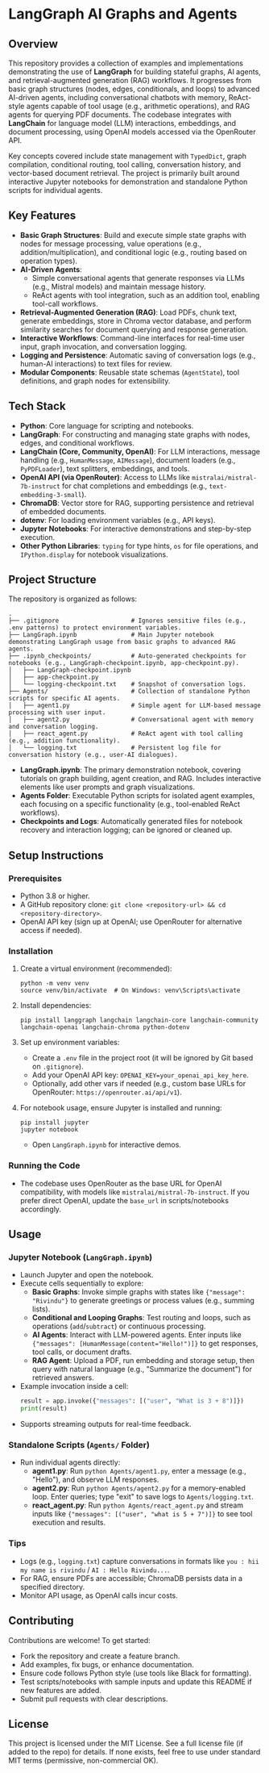 # LangGraph AI Graphs and Agents

## Overview

This repository provides a collection of examples and implementations demonstrating the use of **LangGraph** for building stateful graphs, AI agents, and retrieval-augmented generation (RAG) workflows. It progresses from basic graph structures (nodes, edges, conditionals, and loops) to advanced AI-driven agents, including conversational chatbots with memory, ReAct-style agents capable of tool usage (e.g., arithmetic operations), and RAG agents for querying PDF documents. The codebase integrates with **LangChain** for language model (LLM) interactions, embeddings, and document processing, using OpenAI models accessed via the OpenRouter API.

Key concepts covered include state management with `TypedDict`, graph compilation, conditional routing, tool calling, conversation history, and vector-based document retrieval. The project is primarily built around interactive Jupyter notebooks for demonstration and standalone Python scripts for individual agents.

## Key Features

- **Basic Graph Structures**: Build and execute simple state graphs with nodes for message processing, value operations (e.g., addition/multiplication), and conditional logic (e.g., routing based on operation types).
- **AI-Driven Agents**:
  - Simple conversational agents that generate responses via LLMs (e.g., Mistral models) and maintain message history.
  - ReAct agents with tool integration, such as an addition tool, enabling tool-call workflows.
- **Retrieval-Augmented Generation (RAG)**: Load PDFs, chunk text, generate embeddings, store in Chroma vector database, and perform similarity searches for document querying and response generation.
- **Interactive Workflows**: Command-line interfaces for real-time user input, graph invocation, and conversation logging.
- **Logging and Persistence**: Automatic saving of conversation logs (e.g., human-AI interactions) to text files for review.
- **Modular Components**: Reusable state schemas (`AgentState`), tool definitions, and graph nodes for extensibility.

## Tech Stack

- **Python**: Core language for scripting and notebooks.
- **LangGraph**: For constructing and managing state graphs with nodes, edges, and conditional workflows.
- **LangChain (Core, Community, OpenAI)**: For LLM interactions, message handling (e.g., `HumanMessage`, `AIMessage`), document loaders (e.g., `PyPDFLoader`), text splitters, embeddings, and tools.
- **OpenAI API (via OpenRouter)**: Access to LLMs like `mistralai/mistral-7b-instruct` for chat completions and embeddings (e.g., `text-embedding-3-small`).
- **ChromaDB**: Vector store for RAG, supporting persistence and retrieval of embedded documents.
- **dotenv**: For loading environment variables (e.g., API keys).
- **Jupyter Notebooks**: For interactive demonstrations and step-by-step execution.
- **Other Python Libraries**: `typing` for type hints, `os` for file operations, and `IPython.display` for notebook visualizations.

## Project Structure

The repository is organized as follows:

```
.
├── .gitignore                    # Ignores sensitive files (e.g., .env patterns) to protect environment variables.
├── LangGraph.ipynb               # Main Jupyter notebook demonstrating LangGraph usage from basic graphs to advanced RAG agents.
├── .ipynb_checkpoints/           # Auto-generated checkpoints for notebooks (e.g., LangGraph-checkpoint.ipynb, app-checkpoint.py).
│   ├── LangGraph-checkpoint.ipynb
│   ├── app-checkpoint.py
│   └── logging-checkpoint.txt    # Snapshot of conversation logs.
├── Agents/                       # Collection of standalone Python scripts for specific AI agents.
│   ├── agent1.py                 # Simple agent for LLM-based message processing with user input.
│   ├── agent2.py                 # Conversational agent with memory and conversation logging.
│   ├── react_agent.py            # ReAct agent with tool calling (e.g., addition functionality).
│   └── logging.txt               # Persistent log file for conversation history (e.g., user-AI dialogues).
```

- **LangGraph.ipynb**: The primary demonstration notebook, covering tutorials on graph building, agent creation, and RAG. Includes interactive elements like user prompts and graph visualizations.
- **Agents Folder**: Executable Python scripts for isolated agent examples, each focusing on a specific functionality (e.g., tool-enabled ReAct workflows).
- **Checkpoints and Logs**: Automatically generated files for notebook recovery and interaction logging; can be ignored or cleaned up.

## Setup Instructions

### Prerequisites
- Python 3.8 or higher.
- A GitHub repository clone: `git clone <repository-url> && cd <repository-directory>`.
- OpenAI API key (sign up at OpenAI; use OpenRouter for alternative access if needed).

### Installation
1. Create a virtual environment (recommended):
   ```
   python -m venv venv
   source venv/bin/activate  # On Windows: venv\Scripts\activate
   ```

2. Install dependencies:
   ```
   pip install langgraph langchain langchain-core langchain-community langchain-openai langchain-chroma python-dotenv
   ```

3. Set up environment variables:
   - Create a `.env` file in the project root (it will be ignored by Git based on `.gitignore`).
   - Add your OpenAI API key: `OPENAI_KEY=your_openai_api_key_here`.
   - Optionally, add other vars if needed (e.g., custom base URLs for OpenRouter: `https://openrouter.ai/api/v1`).

4. For notebook usage, ensure Jupyter is installed and running:
   ```
   pip install jupyter
   jupyter notebook
   ```
   - Open `LangGraph.ipynb` for interactive demos.

### Running the Code
- The codebase uses OpenRouter as the base URL for OpenAI compatibility, with models like `mistralai/mistral-7b-instruct`. If you prefer direct OpenAI, update the `base_url` in scripts/notebooks accordingly.

## Usage

### Jupyter Notebook (`LangGraph.ipynb`)
- Launch Jupyter and open the notebook.
- Execute cells sequentially to explore:
  - **Basic Graphs**: Invoke simple graphs with states like `{"message": "Rivindu"}` to generate greetings or process values (e.g., summing lists).
  - **Conditional and Looping Graphs**: Test routing and loops, such as operations (`add`/`subtract`) or continuous processing.
  - **AI Agents**: Interact with LLM-powered agents. Enter inputs like `{"messages": [HumanMessage(content="Hello!")]}` to get responses, tool calls, or document drafts.
  - **RAG Agent**: Upload a PDF, run embedding and storage setup, then query with natural language (e.g., "Summarize the document") for retrieved answers.
- Example invocation inside a cell:
  ```python
  result = app.invoke({"messages": [("user", "What is 3 + 8")]})
  print(result)
  ```
- Supports streaming outputs for real-time feedback.

### Standalone Scripts (`Agents/` Folder)
- Run individual agents directly:
  - **agent1.py**: Run `python Agents/agent1.py`, enter a message (e.g., "Hello"), and observe LLM responses.
  - **agent2.py**: Run `python Agents/agent2.py` for a memory-enabled loop. Enter queries; type "exit" to save logs to `Agents/logging.txt`.
  - **react_agent.py**: Run `python Agents/react_agent.py` and stream inputs like `{"messages": [("user", "what is 5 + 7")]}` to see tool execution and results.

### Tips
- Logs (e.g., `logging.txt`) capture conversations in formats like `you : hii my name is rivindu` / `AI : Hello Rivindu...`.
- For RAG, ensure PDFs are accessible; ChromaDB persists data in a specified directory.
- Monitor API usage, as OpenAI calls incur costs.

## Contributing

Contributions are welcome! To get started:
- Fork the repository and create a feature branch.
- Add examples, fix bugs, or enhance documentation.
- Ensure code follows Python style (use tools like Black for formatting).
- Test scripts/notebooks with sample inputs and update this README if new features are added.
- Submit pull requests with clear descriptions.

## License

This project is licensed under the MIT License. See a full license file (if added to the repo) for details. If none exists, feel free to use under standard MIT terms (permissive, non-commercial OK).